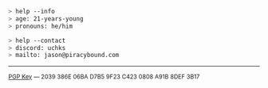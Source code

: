 ```zsh
> help --info
> age: 21-years-young
> pronouns: he/him
````

````zsh
> help --contact
> discord: uchks
> mailto: jason@piracybound.com
````
---

<sup>
<a href="https://keys.openpgp.org/vks/v1/by-fingerprint/2039386E06BAD7B59F23C4230808A91B8DEF3B17">PGP Key</a> — 2039 386E 06BA D7B5 9F23  C423 0808 A91B 8DEF 3B17
</sup>
